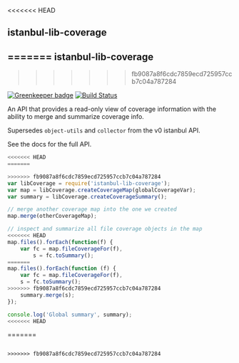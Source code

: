 <<<<<<< HEAD
## istanbul-lib-coverage
=======
istanbul-lib-coverage
---------------------
>>>>>>> fb9087a8f6cdc7859ecd725957ccb7c04a787284

[![Greenkeeper badge](https://badges.greenkeeper.io/istanbuljs/istanbul-lib-coverage.svg)](https://greenkeeper.io/)
[![Build Status](https://travis-ci.org/istanbuljs/istanbul-lib-coverage.svg?branch=master)](https://travis-ci.org/istanbuljs/istanbul-lib-coverage)

An API that provides a read-only view of coverage information with the ability
to merge and summarize coverage info.

Supersedes `object-utils` and `collector` from the v0 istanbul API.

See the docs for the full API.

```js
<<<<<<< HEAD
=======

>>>>>>> fb9087a8f6cdc7859ecd725957ccb7c04a787284
var libCoverage = require('istanbul-lib-coverage');
var map = libCoverage.createCoverageMap(globalCoverageVar);
var summary = libCoverage.createCoverageSummary();

// merge another coverage map into the one we created
map.merge(otherCoverageMap);

// inspect and summarize all file coverage objects in the map
<<<<<<< HEAD
map.files().forEach(function(f) {
    var fc = map.fileCoverageFor(f),
        s = fc.toSummary();
=======
map.files().forEach(function (f) {
    var fc = map.fileCoverageFor(f),
    s = fc.toSummary();
>>>>>>> fb9087a8f6cdc7859ecd725957ccb7c04a787284
    summary.merge(s);
});

console.log('Global summary', summary);
<<<<<<< HEAD
```
=======

```

>>>>>>> fb9087a8f6cdc7859ecd725957ccb7c04a787284
